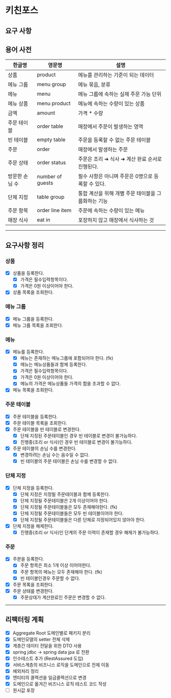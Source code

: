 
# 키친포스

## 요구 사항

## 용어 사전

| 한글명 | 영문명 | 설명 |
| --- | --- | --- |
| 상품 | product | 메뉴를 관리하는 기준이 되는 데이터 |
| 메뉴 그룹 | menu group | 메뉴 묶음, 분류 |
| 메뉴 | menu | 메뉴 그룹에 속하는 실제 주문 가능 단위 |
| 메뉴 상품 | menu product | 메뉴에 속하는 수량이 있는 상품 |
| 금액 | amount | 가격 * 수량 |
| 주문 테이블 | order table | 매장에서 주문이 발생하는 영역 |
| 빈 테이블 | empty table | 주문을 등록할 수 없는 주문 테이블 |
| 주문 | order | 매장에서 발생하는 주문 |
| 주문 상태 | order status | 주문은 조리 ➜ 식사 ➜ 계산 완료 순서로 진행된다. |
| 방문한 손님 수 | number of guests | 필수 사항은 아니며 주문은 0명으로 등록할 수 있다. |
| 단체 지정 | table group | 통합 계산을 위해 개별 주문 테이블을 그룹화하는 기능 |
| 주문 항목 | order line item | 주문에 속하는 수량이 있는 메뉴 |
| 매장 식사 | eat in | 포장하지 않고 매장에서 식사하는 것 |

---

## 요구사항 정리

### 상품
- [x] 상품을 등록한다.
  - [x] 가격은 필수입력항목이다.
  - [x] 가격은 0원 이상이어야 한다.
- [x] 상품 목록을 조회한다.

### 메뉴 그룹
- [x] 메뉴 그룹을 등록한다.
- [x] 메뉴 그룹 목록을 조회한다.

### 메뉴
- [x] 메뉴를 등록한다.
  - [x] 메뉴는 존재하는 메뉴그룹에 포함되어야 한다. (fk)
  - [x] 메뉴는 메뉴상품들과 함께 등록한다.
  - [x] 가격은 필수입력항목이다.
  - [x] 가격은 0원 이상이어야 한다.
  - [x] 메뉴의 가격은 메뉴상품들 가격의 합을 초과할 수 없다.
- [x] 메뉴 목록을 조회한다.

### 주문 테이블
- [x] 주문 테이블을 등록한다.
- [x] 주문 테이블 목록을 조회한다.
- [x] 주문 테이블을 빈 테이블로 변경한다.
  - [x] 단체 지정된 주문테이블인 경우 빈 테이블로 변경이 불가능하다.
  - [x] 진행중(조리 or 식사)인 경우 빈 테이블로 변경이 불가능하다.
- [x] 주문 테이블의 손님 수를 변경한다.
  - [x] 변경하려는 손님 수는 음수일 수 없다.
  - [x] 빈 테이블의 주문 테이블은 손님 수를 변경할 수 없다.

### 단체 지정
- [x] 단체 지정을 등록한다.
  - [x] 단체 지정은 지정될 주문테이블과 함께 등록한다.
  - [x] 단체 지정될 주문테이블은 2개 이상이어야 한다.
  - [x] 단체 지정될 주문테이블들은 모두 존재해야한다. (fk)
  - [x] 단체 지정될 주문테이블들은 모두 빈 테이블이어야 한다.
  - [x] 단체 지정될 주문테이블들은 다른 단체로 지정되어있지 않아야 한다.
- [x] 단체 지정을 해제한다.
  - [x] 진행중(조리 or 식사)인 단계의 주문 이력이 존재할 경우 해제가 불가능하다.
  
### 주문
- [x] 주문을 등록한다.
  - [x] 주문 항목은 최소 1개 이상 이어야한다.
  - [x] 주문 항목의 메뉴는 모두 존재해야 한다. (fk)
  - [x] 빈 테이블인경우 주문할 수 없다.
- [x] 주문 목록을 조회한다.
- [x] 주문 상태를 변경한다.
  - [x] 주문상태가 계산완료인 주문은 변경할 수 없다.

---

## 리팩터링 계획

- [x] Aggregate Root 도메인별로 패키지 분리
- [x] 도메인모델의 setter 전체 삭제
- [x] 계층간 데이터 전달을 위한 DTO 사용  
- [x] spring jdbc -> spring data jpa 로 전환
- [x] 인수테스트 추가 (RestAssured 도입)
- [x] 서비스계층의 비즈니스 로직을 도메인으로 전체 이동
- [x] 예외처리 정리
- [x] 엔티티의 콜렉션을 일급콜렉션으로 변경
- [x] 도메인으로 옮겨간 비즈니스 로직 테스트 코드 작성
- [ ] 원시값 포장